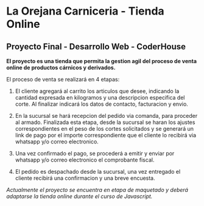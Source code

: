 # La Orejana Carniceria - Tienda Online
## Proyecto Final - Desarrollo Web - CoderHouse

**El proyecto es una tienda que permita la gestion agil del proceso de venta online de productos cárnicos y derivados.**

El proceso de venta se realizará en 4 etapas:

1. El cliente agregará al carrito los articulos que desee, indicando la cantidad expresada en kilogramos y una descripcion especifica del corte. Al finalizar indicará los datos de contacto, facturacion y envio.

2. En la sucursal se hará recepcion del pedido via comanda, para proceder al armado. Finalizada esta etapa, desde la sucursal se haran los ajustes correspondientes en el peso de los cortes solicitados y se generará un link de pago por el importe correspondiente que el cliente lo recibirá via whatsapp y/o correo electronico.

3. Una vez confirmado el pago, se procederá a emitir y enviar por whatsapp y/o correo electronico el comprobante fiscal.

4. El pedido es despachado desde la sucursal, una vez entregado el cliente recibirá una confirmacion y una breve encuesta.

*Actualmente el proyecto se encuentra en etapa de maquetado y deberá adaptarse la tienda online durante el curso de Javascript.*


